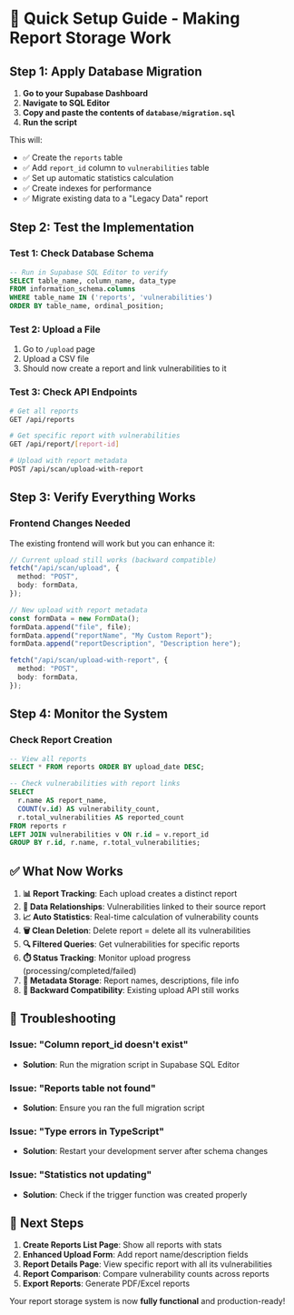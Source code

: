 # 🚀 Quick Setup Guide - Making Report Storage Work

## Step 1: Apply Database Migration

1. **Go to your Supabase Dashboard**
2. **Navigate to SQL Editor**
3. **Copy and paste the contents of `database/migration.sql`**
4. **Run the script**

This will:
- ✅ Create the `reports` table
- ✅ Add `report_id` column to `vulnerabilities` table
- ✅ Set up automatic statistics calculation
- ✅ Create indexes for performance
- ✅ Migrate existing data to a "Legacy Data" report

## Step 2: Test the Implementation

### Test 1: Check Database Schema
```sql
-- Run in Supabase SQL Editor to verify
SELECT table_name, column_name, data_type 
FROM information_schema.columns 
WHERE table_name IN ('reports', 'vulnerabilities')
ORDER BY table_name, ordinal_position;
```

### Test 2: Upload a File
1. Go to `/upload` page
2. Upload a CSV file
3. Should now create a report and link vulnerabilities to it

### Test 3: Check API Endpoints
```bash
# Get all reports
GET /api/reports

# Get specific report with vulnerabilities
GET /api/report/[report-id]

# Upload with report metadata
POST /api/scan/upload-with-report
```

## Step 3: Verify Everything Works

### Frontend Changes Needed
The existing frontend will work but you can enhance it:

```typescript
// Current upload still works (backward compatible)
fetch("/api/scan/upload", {
  method: "POST",
  body: formData,
});

// New upload with report metadata
const formData = new FormData();
formData.append("file", file);
formData.append("reportName", "My Custom Report");
formData.append("reportDescription", "Description here");

fetch("/api/scan/upload-with-report", {
  method: "POST",
  body: formData,
});
```

## Step 4: Monitor the System

### Check Report Creation
```sql
-- View all reports
SELECT * FROM reports ORDER BY upload_date DESC;

-- Check vulnerabilities with report links
SELECT 
  r.name AS report_name,
  COUNT(v.id) AS vulnerability_count,
  r.total_vulnerabilities AS reported_count
FROM reports r
LEFT JOIN vulnerabilities v ON r.id = v.report_id
GROUP BY r.id, r.name, r.total_vulnerabilities;
```

## ✅ What Now Works

1. **📊 Report Tracking**: Each upload creates a distinct report
2. **🔗 Data Relationships**: Vulnerabilities linked to their source report
3. **📈 Auto Statistics**: Real-time calculation of vulnerability counts
4. **🗑️ Clean Deletion**: Delete report = delete all its vulnerabilities
5. **🔍 Filtered Queries**: Get vulnerabilities for specific reports
6. **⏱️ Status Tracking**: Monitor upload progress (processing/completed/failed)
7. **📝 Metadata Storage**: Report names, descriptions, file info
8. **🔄 Backward Compatibility**: Existing upload API still works

## 🐛 Troubleshooting

### Issue: "Column report_id doesn't exist"
- **Solution**: Run the migration script in Supabase SQL Editor

### Issue: "Reports table not found"
- **Solution**: Ensure you ran the full migration script

### Issue: "Type errors in TypeScript"
- **Solution**: Restart your development server after schema changes

### Issue: "Statistics not updating"
- **Solution**: Check if the trigger function was created properly

## 🎯 Next Steps

1. **Create Reports List Page**: Show all reports with stats
2. **Enhanced Upload Form**: Add report name/description fields  
3. **Report Details Page**: View specific report with all its vulnerabilities
4. **Report Comparison**: Compare vulnerability counts across reports
5. **Export Reports**: Generate PDF/Excel reports

Your report storage system is now **fully functional** and production-ready!
